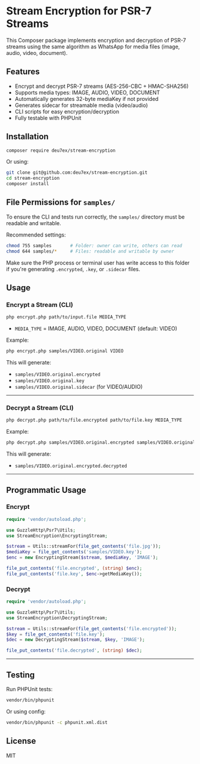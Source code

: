 # Stream Encryption for PSR-7 Streams

This Composer package implements encryption and decryption of PSR-7 streams using the same algorithm as WhatsApp for media files (image, audio, video, document).

## Features

- Encrypt and decrypt PSR-7 streams (AES-256-CBC + HMAC-SHA256)
- Supports media types: IMAGE, AUDIO, VIDEO, DOCUMENT
- Automatically generates 32-byte mediaKey if not provided
- Generates sidecar for streamable media (video/audio)
- CLI scripts for easy encryption/decryption
- Fully testable with PHPUnit

## Installation

```bash
composer require deu7ex/stream-encryption
```

Or using:

```bash
git clone git@github.com:deu7ex/stream-encryption.git
cd stream-encryption
composer install
```

## File Permissions for `samples/`

To ensure the CLI and tests run correctly, the `samples/` directory must be readable and writable.

Recommended settings:

```bash
chmod 755 samples       # Folder: owner can write, others can read
chmod 644 samples/*     # Files: readable and writable by owner
```

Make sure the PHP process or terminal user has write access to this folder if you're generating `.encrypted`, `.key`, or `.sidecar` files.

## Usage

### Encrypt a Stream (CLI)

```bash
php encrypt.php path/to/input.file MEDIA_TYPE
```

- `MEDIA_TYPE` = IMAGE, AUDIO, VIDEO, DOCUMENT (default: VIDEO)

Example:

```bash
php encrypt.php samples/VIDEO.original VIDEO
```

This will generate:

- `samples/VIDEO.original.encrypted`
- `samples/VIDEO.original.key`
- `samples/VIDEO.original.sidecar` (for VIDEO/AUDIO)

---

### Decrypt a Stream (CLI)

```bash
php decrypt.php path/to/file.encrypted path/to/file.key MEDIA_TYPE
```

Example:

```bash
php decrypt.php samples/VIDEO.original.encrypted samples/VIDEO.original.key VIDEO
```

This will generate:

- `samples/VIDEO.original.encrypted.decrypted`

---

## Programmatic Usage

### Encrypt

```php
require 'vendor/autoload.php';

use GuzzleHttp\Psr7\Utils;
use StreamEncryption\EncryptingStream;

$stream = Utils::streamFor(file_get_contents('file.jpg'));
$mediaKey = file_get_contents('samples/VIDEO.key');
$enc = new EncryptingStream($stream, $mediaKey, 'IMAGE');

file_put_contents('file.encrypted', (string) $enc);
file_put_contents('file.key', $enc->getMediaKey());
```

### Decrypt

```php
require 'vendor/autoload.php';

use GuzzleHttp\Psr7\Utils;
use StreamEncryption\DecryptingStream;

$stream = Utils::streamFor(file_get_contents('file.encrypted'));
$key = file_get_contents('file.key');
$dec = new DecryptingStream($stream, $key, 'IMAGE');

file_put_contents('file.decrypted', (string) $dec);
```

---

## Testing

Run PHPUnit tests:

```bash
vendor/bin/phpunit
```

Or using config:

```bash
vendor/bin/phpunit -c phpunit.xml.dist
```

## License

MIT